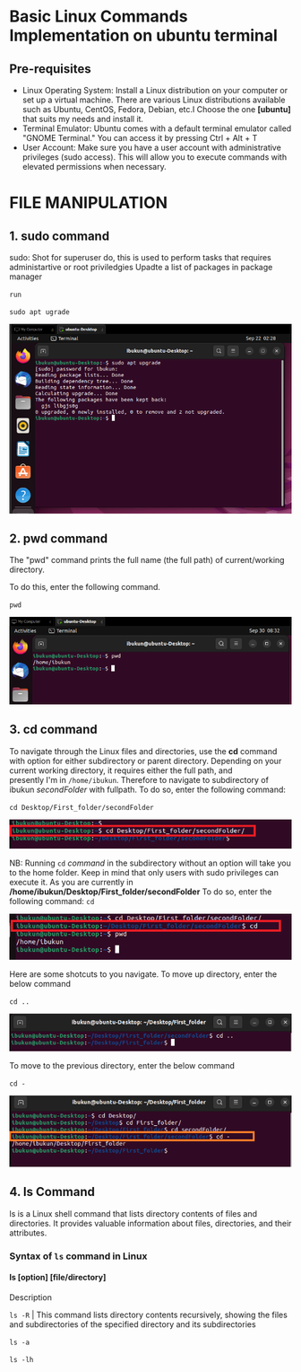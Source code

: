 # Basic Linux Commands Implementation on ubuntu terminal
## Pre-requisites
-    Linux Operating System:
     Install a Linux distribution on your computer or set up a virtual machine. There are various Linux distributions available such as Ubuntu, CentOS, Fedora, Debian, etc.I Choose the one **[ubuntu]** that suits my needs and install it.
-   Terminal Emulator: Ubuntu comes with a default terminal emulator called "GNOME Terminal." You can access it by pressing Ctrl + Alt + T 
-   User Account: Make sure you have a user account with administrative privileges (sudo access). This will allow you to execute
    commands with elevated permissions when necessary.

#   FILE MANIPULATION

## 1. sudo command

sudo: Shot for superuser do, this is used to perform tasks that requires administartive or root priviledgies 
Upadte a list of packages in package manager

`run` 

`sudo apt ugrade`

![Alt text](images/sudo.png)

## 2.  pwd command

The "pwd" command prints the full name (the full path) of current/working directory.

To do this, enter the following command.

`pwd`

![Alt text](images/pwd.png)

## 3. cd command
To navigate through the Linux files and directories, use the **cd** command with option for either subdirectory or parent directory. Depending on your current working directory, it requires either the full path, and  
presently I'm in `/home/ibukun`. Therefore to navigate to subdirectory of ibukun *secondFolder* with fullpath.
To do so, enter the following command:

`cd Desktop/First_folder/secondFolder`

![Alt text](images/cd_2_sub_with_fullpath.png)


NB: Running `cd` *command* in the subdirectory without an option will take you to the home folder. Keep in mind that only users with sudo privileges can execute it.
As you are currently in **/home/ibukun/Desktop/First_folder/secondFolder**
To do so, enter the following command:
`cd`

![Alt text](images/cd_wtout_option.png)

Here are some shotcuts to you navigate.
To move up directory, enter the below command

`cd ..`

![Alt text](images/cd_up_directory.png)

To move to the previous directory, enter the below command

`cd -`

![Alt text](images/cd_2_previous_directory.png)

## 4.  ls Command

ls is a Linux shell command that lists directory contents of files and directories.  It provides valuable information about files, directories, and their attributes.
### Syntax of `ls` command in Linux 

#### ls [option] [file/directory]

Description

`ls -R`     | This command lists directory contents recursively, showing the files and subdirectories of the specified directory and its subdirectories

`ls -a`

`ls -lh`